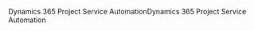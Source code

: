 <span data-ttu-id="1adb2-101">Dynamics 365 Project Service Automation</span><span class="sxs-lookup"><span data-stu-id="1adb2-101">Dynamics 365 Project Service Automation</span></span>
